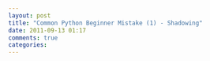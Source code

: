 ```yaml
---
layout: post
title: "Common Python Beginner Mistake (1) - Shadowing"
date: 2011-09-13 01:17
comments: true
categories: 
---
```

